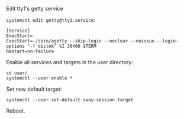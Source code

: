 Edit tty1's getty service

`systemctl edit getty@tty1.service`:
```
[Service]
ExecStart=
ExecStart=-/sbin/agetty --skip-login --noclear --noissue --login-options "-f distek" %I 38400 $TERM
Restart=on-failure
```

Enable all services and targets in the user directory:
```
cd user/
systemctl --user enable *
```

Set new default target:
```
systemctl --user set-default sway-session.target
```

Reboot.
